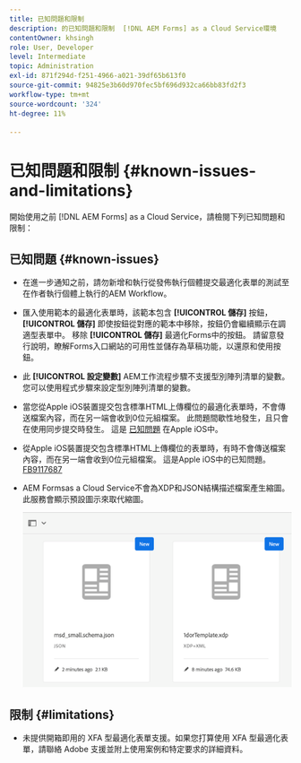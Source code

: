 ```yaml
---
title: 已知問題和限制
description: 的已知問題和限制  [!DNL AEM Forms] as a Cloud Service環境
contentOwner: khsingh
role: User, Developer
level: Intermediate
topic: Administration
exl-id: 871f294d-f251-4966-a021-39df65b613f0
source-git-commit: 94825e3b60d970fec5bf696d932ca66bb83fd2f3
workflow-type: tm+mt
source-wordcount: '324'
ht-degree: 11%

---
```


# 已知問題和限制 {#known-issues-and-limitations}

開始使用之前 [!DNL AEM Forms] as a Cloud Service，請檢閱下列已知問題和限制：

## 已知問題 {#known-issues}

* 在進一步通知之前，請勿新增和執行從發佈執行個體提交最適化表單的測試至在作者執行個體上執行的AEM Workflow。

* 匯入使用範本的最適化表單時，該範本包含 **[!UICONTROL 儲存]** 按鈕， **[!UICONTROL 儲存]** 即使按鈕從對應的範本中移除，按鈕仍會繼續顯示在調適型表單中。 移除 **[!UICONTROL 儲存]** 最適化Forms中的按鈕。 請留意發行說明，瞭解Forms入口網站的可用性並儲存為草稿功能，以還原和使用按鈕。

* 此 **[!UICONTROL 設定變數]** AEM工作流程步驟不支援型別陣列清單的變數。 您可以使用程式步驟來設定型別陣列清單的變數。

* 當您從Apple iOS裝置提交包含標準HTML上傳欄位的最適化表單時，不會傳送檔案內容，而在另一端會收到0位元組檔案。 此問題間歇性地發生，且只會在使用同步提交時發生。 這是 [已知問題](https://feedbackassistant.apple.com/feedback/9117687) 在Apple iOS中。

* 從Apple iOS裝置提交包含標準HTML上傳欄位的表單時，有時不會傳送檔案內容，而在另一端會收到0位元組檔案。 這是Apple iOS中的已知問題。 [FB9117687](https://feedbackassistant.apple.com/feedback/9117687)

* AEM Formsas a Cloud Service不會為XDP和JSON結構描述檔案產生縮圖。 此服務會顯示預設圖示來取代縮圖。

   ![Forms縮圖已知問題](/help/forms/assets/forms-tumbnail-known-issue.png)


## 限制 {#limitations}

* 未提供開箱即用的 XFA 型最適化表單支援。如果您打算使用 XFA 型最適化表單，請聯絡 Adobe 支援並附上使用案例和特定要求的詳細資料。

